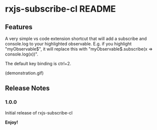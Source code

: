 # rxjs-subscribe-cl README

## Features

A very simple vs code extension shortcut that will add a subscribe and console.log to your highlighted observable. E.g. if you highlight "myObservable$", it will replace this with "myObservable$.subscribe(x => console.log(x))".

The default key binding is ctrl+2.

\(demonstration.gif\)

## Release Notes

### 1.0.0

Initial release of rxjs-subscribe-cl

**Enjoy!**
